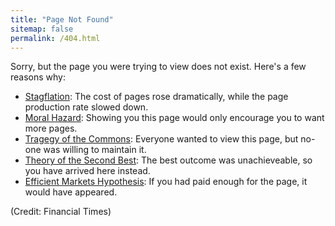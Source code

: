 ```yaml
---
title: "Page Not Found"
sitemap: false
permalink: /404.html
---
```


Sorry, but the page you were trying to view does not exist. Here's a few reasons why:

- <u>Stagflation</u>: The cost of pages rose dramatically, while the page production rate slowed down.
- <u>Moral Hazard</u>: Showing you this page would only encourage you to want more pages.
- <u>Tragegy of the Commons</u>: Everyone wanted to view this page, but no-one was willing to maintain it.
- <u>Theory of the Second Best</u>: The best outcome was unachieveable, so you have arrived here instead.
- <u>Efficient Markets Hypothesis</u>: If you had paid enough for the page, it would have appeared. 


(Credit: Financial Times)
